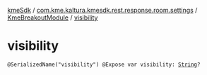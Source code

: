 [kmeSdk](../../index.md) / [com.kme.kaltura.kmesdk.rest.response.room.settings](../index.md) / [KmeBreakoutModule](index.md) / [visibility](./visibility.md)

# visibility

`@SerializedName("visibility") @Expose var visibility: `[`String`](https://kotlinlang.org/api/latest/jvm/stdlib/kotlin/-string/index.html)`?`